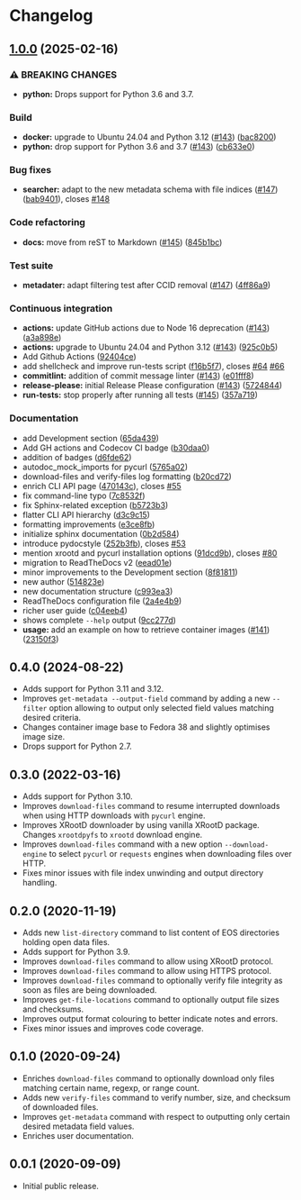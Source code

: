 # Changelog

## [1.0.0](https://github.com/d0leh/cernopendata-client/compare/v0.4.0...1.0.0) (2025-02-16)


### ⚠ BREAKING CHANGES

* **python:** Drops support for Python 3.6 and 3.7.

### Build

* **docker:** upgrade to Ubuntu 24.04 and Python 3.12 ([#143](https://github.com/d0leh/cernopendata-client/issues/143)) ([bac8200](https://github.com/d0leh/cernopendata-client/commit/bac82006d8ab701c45c4a80df6cec1abfec5963a))
* **python:** drop support for Python 3.6 and 3.7 ([#143](https://github.com/d0leh/cernopendata-client/issues/143)) ([cb633e0](https://github.com/d0leh/cernopendata-client/commit/cb633e0f3a49484a852033bdf053207b0233670d))


### Bug fixes

* **searcher:** adapt to the new metadata schema with file indices ([#147](https://github.com/d0leh/cernopendata-client/issues/147)) ([bab9401](https://github.com/d0leh/cernopendata-client/commit/bab94012690bdd7a71ad2542920a8a82b670ddf3)), closes [#148](https://github.com/d0leh/cernopendata-client/issues/148)


### Code refactoring

* **docs:** move from reST to Markdown ([#145](https://github.com/d0leh/cernopendata-client/issues/145)) ([845b1bc](https://github.com/d0leh/cernopendata-client/commit/845b1bc09d6b022d744bec87e79208d4ce2d0691))


### Test suite

* **metadater:** adapt filtering test after CCID removal ([#147](https://github.com/d0leh/cernopendata-client/issues/147)) ([4ff86a9](https://github.com/d0leh/cernopendata-client/commit/4ff86a91d87b57da15b48dfd491ae8913a156567))


### Continuous integration

* **actions:** update GitHub actions due to Node 16 deprecation ([#143](https://github.com/d0leh/cernopendata-client/issues/143)) ([a3a898e](https://github.com/d0leh/cernopendata-client/commit/a3a898ed9bd50b30b439b60e90cd166b74615524))
* **actions:** upgrade to Ubuntu 24.04 and Python 3.12 ([#143](https://github.com/d0leh/cernopendata-client/issues/143)) ([925c0b5](https://github.com/d0leh/cernopendata-client/commit/925c0b5ddc471bc6937b718f4178934bd818602a))
* Add Github Actions ([92404ce](https://github.com/d0leh/cernopendata-client/commit/92404ce228beea86f16796a756a423728f0d8cc6))
* add shellcheck and improve run-tests script ([f16b5f7](https://github.com/d0leh/cernopendata-client/commit/f16b5f7a174c757d7f3a916bac71f9c81358c245)), closes [#64](https://github.com/d0leh/cernopendata-client/issues/64) [#66](https://github.com/d0leh/cernopendata-client/issues/66)
* **commitlint:** addition of commit message linter ([#143](https://github.com/d0leh/cernopendata-client/issues/143)) ([e01fff8](https://github.com/d0leh/cernopendata-client/commit/e01fff80623da66299794dec3f94ec9c1946fbb3))
* **release-please:** initial Release Please configuration ([#143](https://github.com/d0leh/cernopendata-client/issues/143)) ([5724844](https://github.com/d0leh/cernopendata-client/commit/5724844659369e7888a76bf58abf5e556c9f286e))
* **run-tests:** stop properly after running all tests ([#145](https://github.com/d0leh/cernopendata-client/issues/145)) ([357a719](https://github.com/d0leh/cernopendata-client/commit/357a719b25aa65ce8569989a3abd2c92f0a5e7e9))


### Documentation

* add Development section ([65da439](https://github.com/d0leh/cernopendata-client/commit/65da439d53aa67e661988b6d34f9554c9a12db50))
* Add GH actions and Codecov CI badge ([b30daa0](https://github.com/d0leh/cernopendata-client/commit/b30daa019c40e608cd3044a5782afe33a1c8fbbd))
* addition of badges ([d6fde62](https://github.com/d0leh/cernopendata-client/commit/d6fde62a06e2156c0a4263270ac23370531f2142))
* autodoc_mock_imports for pycurl ([5765a02](https://github.com/d0leh/cernopendata-client/commit/5765a02dcd2dfb522881d1ea7aa2cda453188730))
* download-files and verify-files log formatting ([b20cd72](https://github.com/d0leh/cernopendata-client/commit/b20cd72d67b6c330732b554c8d6b9b224a5ea35e))
* enrich CLI API page ([470143c](https://github.com/d0leh/cernopendata-client/commit/470143cc01e88abff6f08aa194e3deb4ad3451ee)), closes [#55](https://github.com/d0leh/cernopendata-client/issues/55)
* fix command-line typo ([7c8532f](https://github.com/d0leh/cernopendata-client/commit/7c8532ff5d0977b85526beb789ba65346ca12ffd))
* fix Sphinx-related exception ([b5723b3](https://github.com/d0leh/cernopendata-client/commit/b5723b3047f757889a99e6fe861d82a81c93a4b9))
* flatter CLI API hierarchy ([d3c9c15](https://github.com/d0leh/cernopendata-client/commit/d3c9c151b064f897a5bff282b48823c08030fff7))
* formatting improvements ([e3ce8fb](https://github.com/d0leh/cernopendata-client/commit/e3ce8fb05091b9ec79773d439c086dbd45f08f9c))
* initialize sphinx documentation ([0b2d584](https://github.com/d0leh/cernopendata-client/commit/0b2d5847d9a7ec9d132ac32719c9ebcf73fd5387))
* introduce pydocstyle ([252b3fb](https://github.com/d0leh/cernopendata-client/commit/252b3fbaa59256a89b05a3103a45e27aea372216)), closes [#53](https://github.com/d0leh/cernopendata-client/issues/53)
* mention xrootd and pycurl installation options ([91dcd9b](https://github.com/d0leh/cernopendata-client/commit/91dcd9b81c1cfb0f0c5c91ba167668113f06882d)), closes [#80](https://github.com/d0leh/cernopendata-client/issues/80)
* migration to ReadTheDocs v2 ([eead01e](https://github.com/d0leh/cernopendata-client/commit/eead01e75f8ab5f7a8e3867e87eca8db1da9c7a0))
* minor improvements to the Development section ([8f81811](https://github.com/d0leh/cernopendata-client/commit/8f818117182318491fe9daf8f97a87e0b5979222))
* new author ([514823e](https://github.com/d0leh/cernopendata-client/commit/514823eec237976d1394744e704d5fab3a72d71b))
* new documentation structure ([c993ea3](https://github.com/d0leh/cernopendata-client/commit/c993ea39f3518533d5054a81f1e0f0caa8d02680))
* ReadTheDocs configuration file ([2a4e4b9](https://github.com/d0leh/cernopendata-client/commit/2a4e4b9a1aa0a052dadbf72886a87e1e2268897b))
* richer user guide ([c04eeb4](https://github.com/d0leh/cernopendata-client/commit/c04eeb4227fbfe57242e9ae1f0e2fbeef4056401))
* shows complete `--help` output ([9cc277d](https://github.com/d0leh/cernopendata-client/commit/9cc277d12f9c977cf6ca60aae93c99df2bca52a7))
* **usage:** add an example on how to retrieve container images ([#141](https://github.com/d0leh/cernopendata-client/issues/141)) ([23150f3](https://github.com/d0leh/cernopendata-client/commit/23150f3542b8beb1dd420449b496ea4dca3d90f7))

## 0.4.0 (2024-08-22)

- Adds support for Python 3.11 and 3.12.
- Improves ``get-metadata --output-field`` command by adding a new ``--filter`` option allowing to output only selected field values matching desired criteria.
- Changes container image base to Fedora 38 and slightly optimises image size.
- Drops support for Python 2.7.

## 0.3.0 (2022-03-16)

- Adds support for Python 3.10.
- Improves ``download-files`` command to resume interrupted downloads when
  using HTTP downloads with ``pycurl`` engine.
- Improves XRootD downloader by using vanilla XRootD package. Changes
  ``xrootdpyfs`` to ``xrootd`` download engine.
- Improves ``download-files`` command with a new option ``--download-engine``
  to select ``pycurl`` or ``requests`` engines when downloading files over
  HTTP.
- Fixes minor issues with file index unwinding and output directory handling.

## 0.2.0 (2020-11-19)

- Adds new ``list-directory`` command to list content of EOS directories
  holding open data files.
- Adds support for Python 3.9.
- Improves ``download-files`` command to allow using XRootD protocol.
- Improves ``download-files`` command to allow using HTTPS protocol.
- Improves ``download-files`` command to optionally verify file integrity as
  soon as files are being downloaded.
- Improves ``get-file-locations`` command to optionally output file sizes and
  checksums.
- Improves output format colouring to better indicate notes and errors.
- Fixes minor issues and improves code coverage.

## 0.1.0 (2020-09-24)

- Enriches ``download-files`` command to optionally download only files
  matching certain name, regexp, or range count.
- Adds new ``verify-files`` command to verify number, size, and checksum of
  downloaded files.
- Improves ``get-metadata`` command with respect to outputting only
  certain desired metadata field values.
- Enriches user documentation.

## 0.0.1 (2020-09-09)

- Initial public release.
